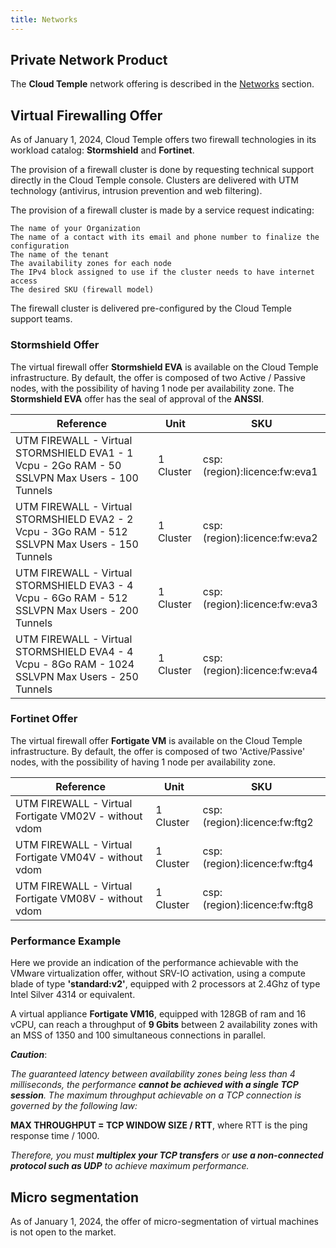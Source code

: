 ```yaml
---
title: Networks
---
```


## Private Network Product

The __Cloud Temple__ network offering is described in the [Networks](../network/private_network.md) section.

## Virtual Firewalling Offer

As of January 1, 2024, Cloud Temple offers two firewall technologies in its workload catalog: __Stormshield__ and __Fortinet__.

The provision of a firewall cluster is done by requesting technical support directly in the Cloud Temple console. Clusters are delivered with UTM technology (antivirus, intrusion prevention and web filtering).

The provision of a firewall cluster is made by a service request indicating:

    The name of your Organization
    The name of a contact with its email and phone number to finalize the configuration
    The name of the tenant
    The availability zones for each node
    The IPv4 block assigned to use if the cluster needs to have internet access
    The desired SKU (firewall model) 

The firewall cluster is delivered pre-configured by the Cloud Temple support teams.

### Stormshield Offer

The virtual firewall offer __Stormshield EVA__ is available on the Cloud Temple infrastructure. By default, the offer is composed of two Active / Passive nodes, with the possibility of having 1 node per availability zone.
The __Stormshield EVA__ offer has the seal of approval of the __ANSSI__.

| Reference                                                                                        | Unit     | SKU                          | 
|--------------------------------------------------------------------------------------------------|-----------|------------------------------|
| UTM FIREWALL - Virtual STORMSHIELD EVA1 - 1 Vcpu - 2Go RAM - 50 SSLVPN Max Users - 100 Tunnels   | 1 Cluster | csp:(region):licence:fw:eva1 |
| UTM FIREWALL - Virtual STORMSHIELD EVA2 - 2 Vcpu - 3Go RAM - 512 SSLVPN Max Users - 150 Tunnels  | 1 Cluster | csp:(region):licence:fw:eva2 |
| UTM FIREWALL - Virtual STORMSHIELD EVA3 - 4 Vcpu - 6Go RAM - 512 SSLVPN Max Users - 200 Tunnels  | 1 Cluster | csp:(region):licence:fw:eva3 |
| UTM FIREWALL - Virtual STORMSHIELD EVA4 - 4 Vcpu - 8Go RAM - 1024 SSLVPN Max Users - 250 Tunnels | 1 Cluster | csp:(region):licence:fw:eva4 |

### Fortinet Offer

The virtual firewall offer __Fortigate VM__ is available on the Cloud Temple infrastructure. By default, the offer is composed of two 'Active/Passive' nodes, with the possibility of having 1 node per availability zone.

| Reference                                          | Unit     | SKU                          | 
|----------------------------------------------------|-----------|------------------------------|
| UTM FIREWALL - Virtual Fortigate VM02V - without vdom | 1 Cluster | csp:(region):licence:fw:ftg2 |
| UTM FIREWALL - Virtual Fortigate VM04V - without vdom | 1 Cluster | csp:(region):licence:fw:ftg4 |
| UTM FIREWALL - Virtual Fortigate VM08V - without vdom | 1 Cluster | csp:(region):licence:fw:ftg8 |

### Performance Example

Here we provide an indication of the performance achievable with the VMware virtualization offer, without SRV-IO activation,
using a compute blade of type __'standard:v2'__, equipped with 2 processors at 2.4Ghz of type Intel Silver 4314 or equivalent.

A virtual appliance __Fortigate VM16__, equipped with 128GB of ram and 16 vCPU, can reach a throughput of __9 Gbits__ between 2 availability zones with an MSS of 1350 and 100 simultaneous connections in parallel.

*__Caution__*: 

*The guaranteed latency between availability zones being less than 4 milliseconds, the performance __cannot be achieved with a single TCP session__.*
*The maximum throughput achievable on a TCP connection is governed by the following law:*

__MAX THROUGHPUT = TCP WINDOW SIZE / RTT__, where RTT is the ping response time / 1000.

*Therefore, you must __multiplex your TCP transfers__ or __use a non-connected protocol such as UDP__ to achieve maximum performance.*

## Micro segmentation

As of January 1, 2024, the offer of micro-segmentation of virtual machines is not open to the market.
